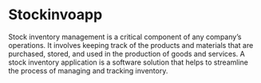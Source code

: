 # Stockinvoapp
Stock inventory management is a critical component of any company’s operations. It involves keeping track of the products and materials that are purchased, stored, and used in the production of goods and services. A stock inventory application is a software solution that helps to streamline the process of managing and tracking inventory.
